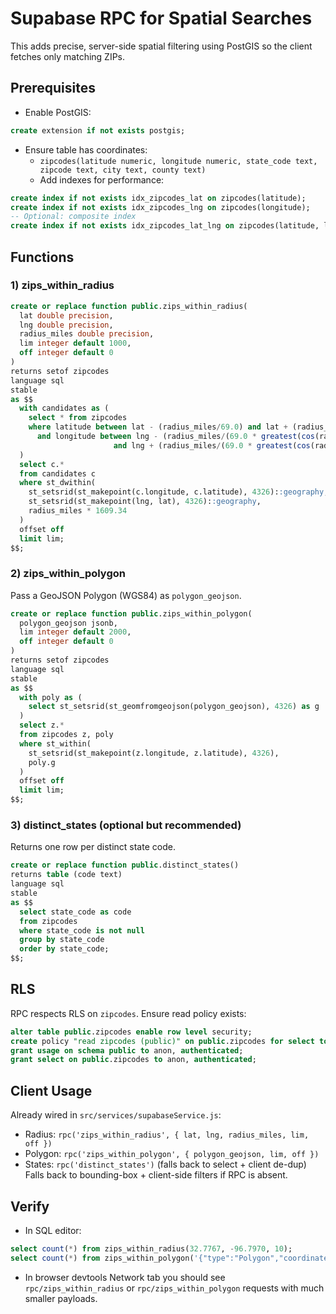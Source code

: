 # Supabase RPC for Spatial Searches

This adds precise, server-side spatial filtering using PostGIS so the client fetches only matching ZIPs.

## Prerequisites
- Enable PostGIS:
```sql
create extension if not exists postgis;
```
- Ensure table has coordinates:
  - `zipcodes(latitude numeric, longitude numeric, state_code text, zipcode text, city text, county text)`
  - Add indexes for performance:
```sql
create index if not exists idx_zipcodes_lat on zipcodes(latitude);
create index if not exists idx_zipcodes_lng on zipcodes(longitude);
-- Optional: composite index
create index if not exists idx_zipcodes_lat_lng on zipcodes(latitude, longitude);
```

## Functions
### 1) zips_within_radius
```sql
create or replace function public.zips_within_radius(
  lat double precision,
  lng double precision,
  radius_miles double precision,
  lim integer default 1000,
  off integer default 0
)
returns setof zipcodes
language sql
stable
as $$
  with candidates as (
    select * from zipcodes
    where latitude between lat - (radius_miles/69.0) and lat + (radius_miles/69.0)
      and longitude between lng - (radius_miles/(69.0 * greatest(cos(radians(lat)), 0.01)))
                       and lng + (radius_miles/(69.0 * greatest(cos(radians(lat)), 0.01)))
  )
  select c.*
  from candidates c
  where st_dwithin(
    st_setsrid(st_makepoint(c.longitude, c.latitude), 4326)::geography,
    st_setsrid(st_makepoint(lng, lat), 4326)::geography,
    radius_miles * 1609.34
  )
  offset off
  limit lim;
$$;
```

### 2) zips_within_polygon
Pass a GeoJSON Polygon (WGS84) as `polygon_geojson`.
```sql
create or replace function public.zips_within_polygon(
  polygon_geojson jsonb,
  lim integer default 2000,
  off integer default 0
)
returns setof zipcodes
language sql
stable
as $$
  with poly as (
    select st_setsrid(st_geomfromgeojson(polygon_geojson), 4326) as g
  )
  select z.*
  from zipcodes z, poly
  where st_within(
    st_setsrid(st_makepoint(z.longitude, z.latitude), 4326),
    poly.g
  )
  offset off
  limit lim;
$$;
```

### 3) distinct_states (optional but recommended)
Returns one row per distinct state code.
```sql
create or replace function public.distinct_states()
returns table (code text)
language sql
stable
as $$
  select state_code as code
  from zipcodes
  where state_code is not null
  group by state_code
  order by state_code;
$$;
```

## RLS
RPC respects RLS on `zipcodes`. Ensure read policy exists:
```sql
alter table public.zipcodes enable row level security;
create policy "read zipcodes (public)" on public.zipcodes for select to anon, authenticated using (true);
grant usage on schema public to anon, authenticated;
grant select on public.zipcodes to anon, authenticated;
```

## Client Usage
Already wired in `src/services/supabaseService.js`:
- Radius: `rpc('zips_within_radius', { lat, lng, radius_miles, lim, off })`
- Polygon: `rpc('zips_within_polygon', { polygon_geojson, lim, off })`
 - States: `rpc('distinct_states')` (falls back to select + client de-dup)
Falls back to bounding-box + client-side filters if RPC is absent.

## Verify
- In SQL editor:
```sql
select count(*) from zips_within_radius(32.7767, -96.7970, 10);
select count(*) from zips_within_polygon('{"type":"Polygon","coordinates":[[[-96.9,32.7],[-96.6,32.7],[-96.6,32.9],[-96.9,32.9],[-96.9,32.7]]]}');
```
- In browser devtools Network tab you should see `rpc/zips_within_radius` or `rpc/zips_within_polygon` requests with much smaller payloads.
